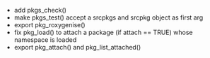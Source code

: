 - add pkgs_check()
- make pkgs_test() accept a srcpkgs and srcpkg object as first arg
- export pkg_roxygenise()
- fix pkg_load() to attach a package (if attach == TRUE) whose namespace is loaded
 - export pkg_attach() and pkg_list_attached()